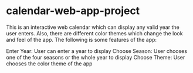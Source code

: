 # calendar-web-app-project
This is an interactive web calendar which can display any valid year the user enters. Also, there are different color themes which change the look and feel of the app. The following is some features of the app:

Enter Year: User can enter a year to display
Choose Season: User chooses one of the four seasons or the whole year to display
Choose Theme: User chooses the color theme of the app
